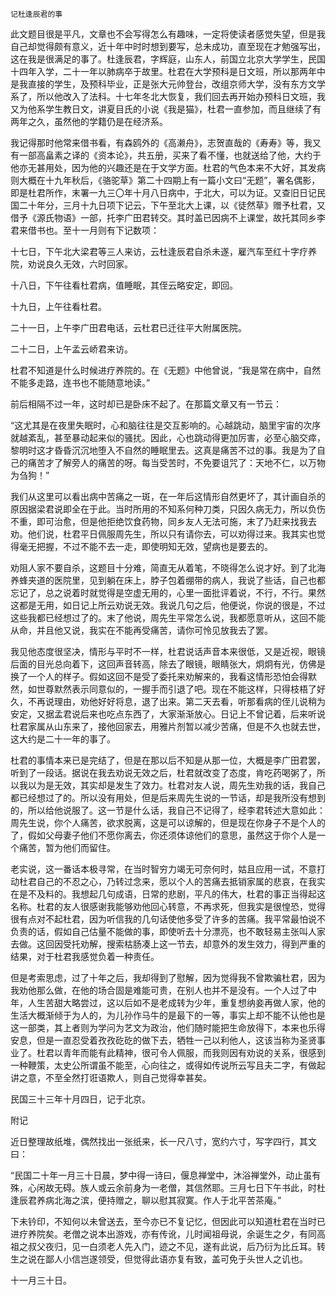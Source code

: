     记杜逢辰君的事 

   此文题目很是平凡，文章也不会写得怎么有趣味，一定将使读者感觉失望，但是我自己却觉得颇有意义，近十年中时时想到要写，总未成功，直至现在才勉强写出，这在我是很满足的事了。杜逢辰君，字辉庭，山东人，前国立北京大学学生，民国十四年入学，二十一年以肺病卒于故里。杜君在大学预科是日文班，所以那两年中是我直接的学生，及预科毕业，正是张大元帅登台，改组京师大学，没有东方文学系了，所以他改入了法科。十七年冬北大恢复，我们回去再开始办预科日文班，我又为他系学生教日文，讲夏目氏的小说《我是猫》，杜君一直参加，而且继续了有两年之久，虽然他的学籍仍是在经济系。

   我记得那时他常来借书看，有森鸥外的《高濑舟》，志贺直哉的《寿寿》等，我又有一部高畠素之译的《资本论》，共五册，买来了看不懂，也就送给了他，大约于他亦无甚用处，因为他的兴趣还是在于文学方面。杜君的气色本来不大好，其发病则大概在十九年秋后，《骆驼草》第二十四期上有一篇小文曰“无题”，署名偶影，即是杜君所作，末署一九三〇年十月八日病中，于北大，可以为证。又查旧日记民国二十年分，三月十九日项下记云，下午至北大上课，以《徒然草》赠予杜君，又借予《源氏物语》一部，托李广田君转交。其时盖已因病不上课堂，故托其同乡李君来借书也。至十一月则有下记数项：

   十七日，下午北大梁君等三人来访，云杜逢辰君自杀未遂，雇汽车至红十字疗养院，劝说良久无效，六时回家。

   十八日，下午往看杜君病，值睡眠，其侄云略安定，即回。

   十九日，上午往看杜君。

   二十一日，上午李广田君电话，云杜君已迁往平大附属医院。

   二十二日，上午孟云峤君来访。

   杜君不知道是什么时候进疗养院的。在《无题》中他曾说，“我是常在病中，自然不能多走路，连书也不能随意地读。”

   前后相隔不过一年，这时却已是卧床不起了。在那篇文章又有一节云：

   “这尤其是在夜里失眠时，心和脑往往是交互影响的。心越跳动，脑里宇宙的次序就越紊乱，甚至暴动起来似的骚扰。因此，心也跳动得更加厉害，必至心脑交瘁，黎明时这才昏昏沉沉地堕入不自然的睡眠里去。这真是痛苦不过的事。我是为了自己的痛苦才了解旁人的痛苦的呀。每当受苦时，不免要诅咒了：天地不仁，以万物为刍狗！”

   我们从这里可以看出病中苦痛之一斑，在一年后这情形自然更坏了，其计画自杀的原因据梁君说即全在于此。当时所用的不知系何种刀类，只因久病无力，所以负伤不重，即可治愈，但是他拒绝饮食药物，同乡友人无法可施，末了乃赶来找我去劝。他们说，杜君平日佩服周先生，所以只有请你去，可以劝得过来。我其实也觉得毫无把握，不过不能不去一走，即使明知无效，望病也是要去的。

   劝阻人家不要自杀，这题目十分难，简直无从着笔，不晓得怎么说才好。到了北海养蜂夹道的医院里，见到躺在床上，脖子包着绷带的病人，我说了些话，自己也都忘记了，总之说着时就觉得是空虚无用的，心里一面批评着说，不行，不行。果然这都是无用，如日记上所云劝说无效。我说几句之后，他便说，你说的很是，不过这些我都已经想过了的。末了他说，周先生平常怎么说，我都愿意听从，这回不能从命，并且他又说，我实在不能再受痛苦，请你可怜见放我去了罢。

   我见他态度很坚决，情形与平时不一样，杜君说话声音本来很低，又是近视，眼镜后面的目光总向着下，这回声音转高，除去了眼镜，眼睛张大，炯炯有光，仿佛是换了一个人的样子。假如这回不是受了委托来劝解来的，我看这情形恐怕会得默然，如世尊默然表示同意似的，一握手而引退了吧。现在不能这样，只得枝梧了好久，不再说理由，劝他好好将息，退了出来。第二天去看，听那看病的侄儿说稍为安定，又据孟君说后来也吃点东西了，大家渐渐放心。日记上不曾记着，后来听说杜君家属从山东来了，接他回家去，用雅片剂暂以减少苦痛，但是不久也就去世，这大约是二十一年的事了。

   杜君的事情本来已是完结了，但是在那以后不知是从那一位，大概是李广田君罢，听到了一段话。据说在我去劝说无效之后，杜君就改变了态度，肯吃药喝粥了，所以我以为是无效，其实却是发生了效力。杜君对友人说，周先生劝我的话，我自己都已经想过了的。所以没有用处，但是后来周先生说的一节话，却是我所没有想到的，所以给他说服了。这一节是什么话，我自己不记得了，经李君转述大意如此：周先生说，你个人痛苦，欲求脱离，这是可以谅解的，但是现在你身子不是个人的了，假如父母妻子他们不愿你离去，你还须体谅他们的意思，虽然这于你个人是一个痛苦，暂为他们而留住。

   老实说，这一番话本极寻常，在当时智穷力竭无可奈何时，姑且应用一试，不意打动杜君自己的不忍之心，乃转过念来，愿以个人的苦痛去抵销家属的悲哀，在我实在是不及料的。我想起几句成语，日常的悲剧，平凡的伟大，杜君的事正当得起这名称。杜君的友人很感谢我能够劝他回心转意，不再求死，但我实是很惶恐，觉得很有点对不起杜君，因为听信我的几句话使他多受了许多的苦痛。我平常最怕说不负责的话，假如自己估量不能做的事，即使听去十分漂亮，也不敢轻易主张叫人家去做。这回因受托劝解，搜索枯肠凑上这一节去，却意外的发生效力，得到严重的结果，对于杜君我感觉负着一种责任。

   但是考索思虑，过了十年之后，我却得到了慰解，因为觉得我不曾欺骗杜君，因为我劝他那么做，在他的场合固是难能可贵，在别人也并不是没有。一个人过了中年，人生苦甜大略尝过，这以后如不是老成转为少年，重复想纳妾再做人家，他的生活大概渐倾于为人的，为儿孙作马牛的是最下的一等，事实上却不能不认他也是这一部类，其上者则为学问为艺文为政治，他们随时能把生命放得下，本来也乐得安息，但是一直忍受着孜孜矻矻的做下去，牺牲一己以利他人，这该当称为圣贤事业了。杜君以青年而能有此精神，很可令人佩服，而我则因有劝说的关系，很感到一种鞭策，太史公所谓虽不能至，心向往之，或得如传说所云写且夫二字，有做起讲之意，不至全然打诳语欺人，则自己觉得幸甚矣。

   民国三十三年十月四日，记于北京。

   附记

   近日整理故纸堆，偶然找出一张纸来，长一尺八寸，宽约六寸，写字四行，其文曰：

   “民国二十年一月三十日晨，梦中得一诗曰，偃息禅堂中，沐浴禅堂外，动止虽有殊，心闲故无碍。族人或云余前身为一老僧，其信然耶。三月七日下午书此，时杜逢辰君养病北海之滨，便持赠之，聊以慰其寂寞。作人于北平苦茶庵。”

   下未钤印，不知何以未曾送去，至今亦已不复记忆，但因此可以知道杜君在当时已进疗养院矣。老僧之说本出游戏，亦有传讹，儿时闻祖母说，余诞生之夕，有同高祖之叔父夜归，见一白须老人先入门，迹之不见，遂有此说，后乃衍为比丘耳。转生之说在鄙人小信岂遂领受，但觉得此语亦复有致，盖可免于头世人之讥也。

   十一月三十日。

